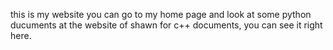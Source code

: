 this is my website
you can go to my home page and look at some python ducuments at the website of shawn
for c++ documents, you can see it right here.
